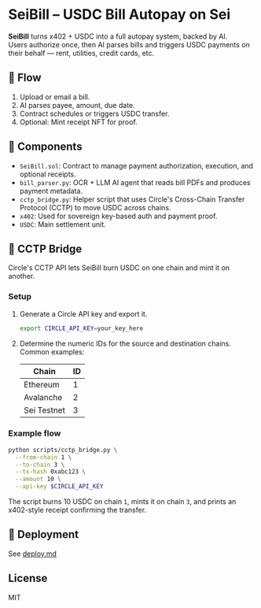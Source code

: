 # SeiBill – USDC Bill Autopay on Sei

**SeiBill** turns x402 + USDC into a full autopay system, backed by AI.  
Users authorize once, then AI parses bills and triggers USDC payments on their behalf — rent, utilities, credit cards, etc.

## 🔁 Flow

1. Upload or email a bill.
2. AI parses payee, amount, due date.
3. Contract schedules or triggers USDC transfer.
4. Optional: Mint receipt NFT for proof.

## 🧠 Components

- `SeiBill.sol`: Contract to manage payment authorization, execution, and optional receipts.
- `bill_parser.py`: OCR + LLM AI agent that reads bill PDFs and produces payment metadata.
- `cctp_bridge.py`: Helper script that uses Circle's Cross-Chain Transfer Protocol (CCTP) to move USDC across chains.
- `x402`: Used for sovereign key-based auth and payment proof.
- `USDC`: Main settlement unit.

## 🔗 CCTP Bridge

Circle's CCTP API lets SeiBill burn USDC on one chain and mint it on another.

### Setup

1. Generate a Circle API key and export it.

   ```bash
   export CIRCLE_API_KEY=your_key_here
   ```

2. Determine the numeric IDs for the source and destination chains. Common examples:

   | Chain        | ID |
   | ------------ | -- |
   | Ethereum     | 1  |
   | Avalanche    | 2  |
   | Sei Testnet  | 3  |

### Example flow

```bash
python scripts/cctp_bridge.py \
  --from-chain 1 \
  --to-chain 3 \
  --tx-hash 0xabc123 \
  --amount 10 \
  --api-key $CIRCLE_API_KEY
```

The script burns 10 USDC on chain `1`, mints it on chain `3`, and prints an x402-style receipt confirming the transfer.

## 🚀 Deployment

See [deploy.md](deploy.md)

## License

MIT
